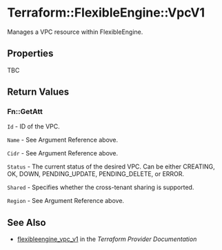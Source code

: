 # Terraform::FlexibleEngine::VpcV1

Manages a VPC resource within FlexibleEngine.

## Properties

TBC

## Return Values

### Fn::GetAtt

`Id` -  ID of the VPC.

`Name` -  See Argument Reference above.

`Cidr` - See Argument Reference above.

`Status` - The current status of the desired VPC. Can be either CREATING, OK, DOWN, PENDING_UPDATE, PENDING_DELETE, or ERROR.

`Shared` - Specifies whether the cross-tenant sharing is supported.

`Region` - See Argument Reference above.

## See Also

* [flexibleengine_vpc_v1](https://www.terraform.io/docs/providers/flexibleengine/r/vpc_v1.html) in the _Terraform Provider Documentation_